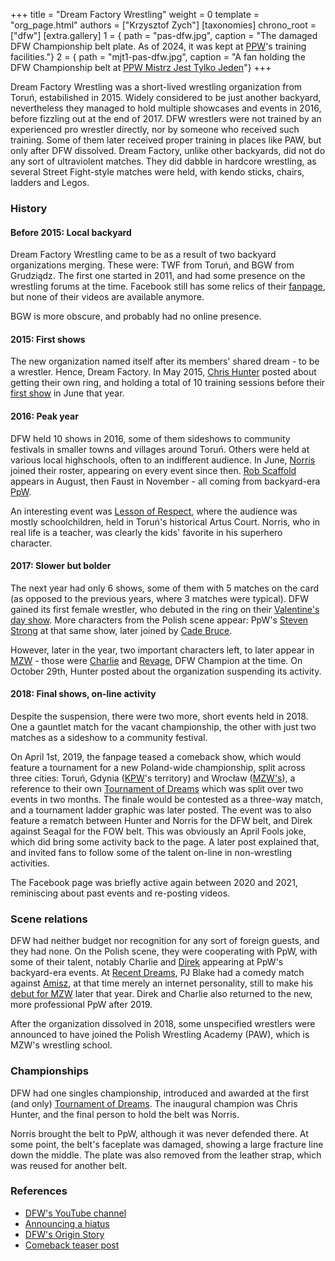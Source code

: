 +++
title = "Dream Factory Wrestling"
weight = 0
template = "org_page.html"
authors = ["Krzysztof Zych"]
[taxonomies]
chrono_root = ["dfw"]
[extra.gallery]
1 = { path = "pas-dfw.jpg", caption = "The damaged DFW Championship belt plate. As of 2024, it was kept at [PPW](@/o/ppw.md)'s training facilities."}
2 = { path = "mjt1-pas-dfw.jpg", caption = "A fan holding the DFW Championship belt at [PPW Mistrz Jest Tylko Jeden](@/e/ppw/2022-03-12-ppw-mistrz-jest-tylko-jeden.md)"}
+++

Dream Factory Wrestling was a short-lived wrestling organization from Toruń, estabilished in 2015.
Widely considered to be just another backyard, nevertheless they managed to hold multiple showcases and events in 2016, before fizzling out at the end of 2017.
DFW wrestlers were not trained by an experienced pro wrestler directly, nor by someone who received such training. Some of them later received proper training in places like PAW, but only after DFW dissolved.
Dream Factory, unlike other backyards, did not do any sort of ultraviolent matches. They did dabble in hardcore wrestling, as several Street Fight-style matches were held, with kendo sticks, chairs, ladders and Legos.

### History

#### Before 2015: Local backyard

Dream Factory Wrestling came to be as a result of two backyard organizations merging. These were: TWF from Toruń, and BGW from Grudziądz. The first one started in 2011, and had some presence on the wrestling forums at the time. Facebook still has some relics of their [fanpage](https://www.facebook.com/TorunWrestlingFederation/), but none of their videos are available anymore.

BGW is more obscure, and probably had no online presence.

#### 2015: First shows

The new organization named itself after its members' shared dream - to be a wrestler. Hence, Dream Factory. In May 2015, [Chris Hunter](@/w/chris-hunter.md) posted about getting their own ring, and holding a total of 10 training sessions before their [first show](@/e/dfw/2015-06-20-dfw-showcase.md) in June that year.

#### 2016: Peak year

DFW held 10 shows in 2016, some of them sideshows to community festivals in smaller towns and villages around Toruń. Others were held at various local highschools, often to an indifferent audience. In June, [Norris](@/w/isnorr.md) joined their roster, appearing on every event since then. [Rob Scaffold](@/w/rob-scaffold.md) appears in August, then Faust in November - all coming from backyard-era [PpW](@/o/ppw.md).

An interesting event was [Lesson of Respect](@/e/dfw/2016-10-29-dfw-lesson-of-respect.md), where the audience was mostly schoolchildren, held in Toruń's historical Artus Court. Norris, who in real life is a teacher, was clearly the kids' favorite in his superhero character.

#### 2017: Slower but bolder

The next year had only 6 shows, some of them with 5 matches on the card (as opposed to the previous years, where 3 matches were typical). DFW gained its first female wrestler, who debuted in the ring on their [Valentine's day show](@/e/dfw/2017-02-14-dfw-love-hurts-wrestling-even-more.md). More characters from the Polish scene appear: PpW's [Steven Strong](@/w/biesiad.md) at that same show, later joined by [Cade Bruce](@/w/mister-z.md).

However, later in the year, two important characters left, to later appear in [MZW](@/o/mzw.md) - those were [Charlie](@/w/madman-charlie.md) and [Revage](@/w/rafael-kid.md), DFW Champion at the time. On October 29th, Hunter posted about the organization suspending its activity.

#### 2018: Final shows, on-line activity

Despite the suspension, there were two more, short events held in 2018. One a gauntlet match for the vacant championship, the other with just two matches as a sideshow to a community festival.

On April 1st, 2019, the fanpage teased a comeback show, which would feature a tournament for a new Poland-wide championship, split across three cities: Toruń, Gdynia ([KPW](@/o/kpw.md)'s territory) and Wrocław ([MZW's](@/o/mzw.md)), a reference to their own [Tournament of Dreams](@/e/dfw/2016-06-11-dfw-tournament-of-dreams-1.md) which was split over two events in two months.
The finale would be contested as a three-way match, and a tournament ladder graphic was later posted.
The event was to also feature a rematch between Hunter and Norris for the DFW belt, and Direk against Seagal for the FOW belt.
This was obviously an April Fools joke, which did bring some activity back to the page. A later post explained that, and invited fans to follow some of the talent on-line in non-wrestling activities.

The Facebook page was briefly active again between 2020 and 2021, reminiscing about past events and re-posting videos.

### Scene relations

DFW had neither budget nor recognition for any sort of foreign guests, and they had none. On the Polish scene, they were cooperating with PpW, with some of their talent, notably Charlie and [Direk](@/w/direk.md) appearing at PpW's backyard-era events. At [Recent Dreams](@/e/dfw/2017-04-23-dfw-recent-dreams.md), PJ Blake had a comedy match against [Amisz](@/w/axel-fox.md), at that time merely an internet personality, still to make his [debut for MZW](@/e/mzw/2017-12-02-mzw-freak-show.md) later that year. Direk and Charlie also returned to the new, more professional PpW after 2019.

After the organization dissolved in 2018, some unspecified wrestlers were announced to have joined the Polish Wrestling Academy (PAW), which is MZW's wrestling school.

### Championships

DFW had one singles championship, introduced and awarded at the first (and only) [Tournament of Dreams](@/e/dfw/2016-08-20-dfw-tournament-of-dreams-2.md). The inaugural champion was Chris Hunter, and the final person to hold the belt was Norris.

Norris brought the belt to PpW, although it was never defended there. At some point, the belt's faceplate was damaged, showing a large fracture line down the middle. The plate was also removed from the leather strap, which was reused for another belt.

### References

* [DFW's YouTube channel](https://www.youtube.com/@DreamFactoryWrestling)
* [Announcing a hiatus](https://www.facebook.com/DreamFactoryWrestling/posts/pfbid0bEfHU1jhbDvawiWF6M9XooNe39iazhUa3Qp9Nv8fF1HrZc42kY65SzNpK5XnvW87l)
* [DFW's Origin Story](https://www.facebook.com/DreamFactoryWrestling/posts/pfbid02Xx66SNTuzYY6a8pNH5D9pR1SoXTNrXXs9ikn5ZddsENcHat1CYdFCTf7avSKq94Sl)
* [Comeback teaser post](https://www.facebook.com/DreamFactoryWrestling/posts/pfbid02zjPFW9hY2sMeQ39DGDJC2MQNtXHm1nApALJQNBs6T5EzPLM1VZaSSYxBe7TKBRr9l)
